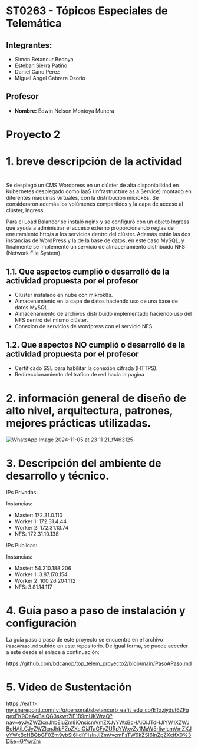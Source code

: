 # ST0263 - Tópicos Especiales de Telemática

## Integrantes:
- Simon Betancur Bedoya
- Esteban Sierra Patiño
- Daniel Cano Perez
- Miguel Angel Cabrera Osorio

## Profesor
- **Nombre:** Edwin Nelson Montoya Munera

# Proyecto 2
#
# 1. breve descripción de la actividad
#
Se desplegó un CMS Wordpress en un clúster de alta disponibilidad en Kubernetes desplegado como IaaS (Infrastructure as a Service) montado en diferentes máquinas virtuales, con la distribución microk8s. Se consideraron además los volúmenes compartidos y la capa de acceso al clúster, Ingress.

Para el Load Balancer se instaló nginx y se configuró con un objeto Ingress que ayuda a administrar el acceso externo proporcionando reglas de enrutamiento http/s a los servicios dentro del clúster. Además están las dos instancias de WordPress y la de la base de datos, en este caso MySQL, y finalmente se implementó un servicio de almacenamiento distribuido NFS (Network File System).

## 1.1. Que aspectos cumplió o desarrolló de la actividad propuesta por el profesor
- Clúster instalado en nube con mikrok8s.
- Almacenamiento en la capa de datos haciendo uso de una base de datos MySQL.
- Almacenamiento de archivos distribuido implementado haciendo uso del NFS dentro del mismo clúster.
- Conexion de servicios de wordpress con el servicio NFS.

## 1.2. Que aspectos NO cumplió o desarrolló de la actividad propuesta por el profesor
- Certificado SSL para habilitar la conexión cifrada (HTTPS).
- Redireccionamiento del trafico de red hacia la pagina


# 2. información general de diseño de alto nivel, arquitectura, patrones, mejores prácticas utilizadas.

![WhatsApp Image 2024-11-05 at 23 11 21_ff463125](https://github.com/user-attachments/assets/29006bde-8b9e-4721-9e29-677a5b0259f9)

# 3. Descripción del ambiente de desarrollo y técnico.

IPs Privadas:

Instancias:
- Master: 172.31.0.110
- Worker 1: 172.31.4.44
- Worker 2: 172.31.13.74
- NFS: 172.31.10.138

IPs Publicas:

Instancias:
- Master: 54.210.188.206
- Worker 1: 3.87.170.154
- Worker 2: 100.26.204.112
- NFS: 3.81.14.117

# 4. Guía paso a paso de instalación y configuración

La guía paso a paso de este proyecto se encuentra en el archivo ```PasoAPaso.md``` subido en este repositorio. De igual forma, se puede acceder a este desde el enlace a continuación:

https://github.com/bdcanop/top_telem_proyecto2/blob/main/PasoAPaso.md

# 5. Video de Sustentación
https://eafit-my.sharepoint.com/:v:/g/personal/sbetancurb_eafit_edu_co/ETxzjydut6ZFggexEK9OeAgBsiQG3skwr7jE1B9mUKWraQ?nav=eyJyZWZlcnJhbEluZm8iOnsicmVmZXJyYWxBcHAiOiJTdHJlYW1XZWJBcHAiLCJyZWZlcnJhbFZpZXciOiJTaGFyZURpYWxvZy1MaW5rIiwicmVmZXJyYWxBcHBQbGF0Zm9ybSI6IldlYiIsInJlZmVycmFsTW9kZSI6InZpZXcifX0%3D&e=GYwrZm
